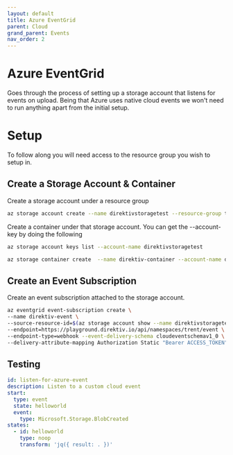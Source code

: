 ```yaml
---
layout: default
title: Azure EventGrid
parent: Cloud
grand_parent: Events
nav_order: 2
---
```


# Azure EventGrid

Goes through the process of setting up a storage account that listens for events on upload. Being that Azure uses native cloud events we won't need to run anything apart from the initial setup.

# Setup

To follow along you will need access to the resource group you wish to setup in.

## Create a Storage Account & Container

Create a storage account under a resource group

```sh
az storage account create --name direktivstoragetest --resource-group trentis-direktiv-apps-test 
```

Create a container under that storage account. You can get the --account-key by doing the following

```sh
az storage account keys list --account-name direktivstoragetest
```

```sh
az storage container create  --name direktiv-container --account-name direktivstorage100  --account-key ACCOUNT-KEY
```

## Create an Event Subscription

Create an event subscription attached to the storage account.

```sh
az eventgrid event-subscription create \
--name direktiv-event \
--source-resource-id=$(az storage account show --name direktivstoragetest --resource-group trentis-direktiv-apps-test --query id --output tsv) \
--endpoint=https://playground.direktiv.io/api/namespaces/trent/event \
--endpoint-type=webhook --event-delivery-schema cloudeventschemav1_0 \
--delivery-attribute-mapping Authorization Static "Bearer ACCESS_TOKEN" true
```

## Testing

```yaml
id: listen-for-azure-event
description: Listen to a custom cloud event
start:
  type: event
  state: helloworld
  event:
    type: Microsoft.Storage.BlobCreated
states:
  - id: helloworld
    type: noop
    transform: 'jq({ result: . })'
```

